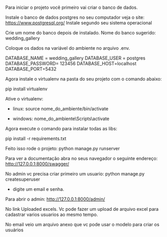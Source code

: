 Para iniciar o projeto você primeiro vai criar o banco de dados.

Instale o banco de dados postgres no seu computador veja o site: https://www.postgresql.org/
Instale segundo seu sistema operacional

Crie um nome do banco depois de instalado. Nome do banco sugerido: wedding_gallery

Coloque os dados na variável do ambiente no arquivo .env.

  DATABASE_NAME = wedding_gallery
  DATABASE_USER = postgres    
  DATABASE_PASSWORD= 123456
  DATABASE_HOST=localhost
  DATABASE_PORT=5432

Agora instale o virtualenv na pasta do seu projeto com o comando abaixo:

 pip install virtualenv

Ative o virtualenv:
- linux:
  source nome_do_ambiente/bin/activate

- windows:
  nome_do_ambiente\Scripts\activate

Agora execute o comando para instalar todas as libs:

  pip install -r requirements.txt

Feito isso rode o projeto:
  python manage.py runserver  

Para ver a documentação abra no seus navegador o seguinte endereço:
  http://127.0.0.1:8000/swagger/

No admin vc precisa criar primeiro um usuario:
  python manage.py createsuperuser

  - digite um email e senha.

Para abrir o admin:
  http://127.0.0.1:8000/admin/

No link Uploaded excels.
  Vc pode fazer um upload de arquivo excel para cadastrar varios usuarios ao mesmo tempo.

No email veio um arquivo anexo que vc pode usar o modelo para criar os usuários

  
   








